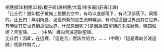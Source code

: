 相應部56相應33經/棍子經(諦相應/大篇/修多羅)(莊春江譯)  
「比丘們！猶如棍子被向上投擲到空中，有時以底部落下，有時頂部落下。同樣的，比丘們！無明所蓋、渴愛所繫的眾生流轉輪迴，有時從這個世界到其它世界，有時從其它世界到這個世界，什麼原因呢？[是因為]四聖諦的未見狀態，哪四個呢？苦聖諦、……（中略）導向苦滅道跡聖諦。  
比丘們！因此，在這裡，『這是苦』應該作努力，……（中略）『這是導向苦滅道跡』應該作努力。」  
  
  
